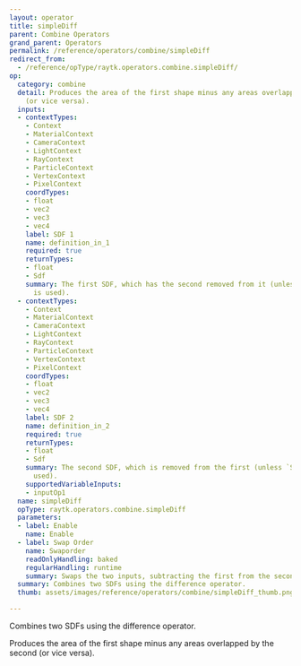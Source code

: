 ```yaml
---
layout: operator
title: simpleDiff
parent: Combine Operators
grand_parent: Operators
permalink: /reference/operators/combine/simpleDiff
redirect_from:
  - /reference/opType/raytk.operators.combine.simpleDiff/
op:
  category: combine
  detail: Produces the area of the first shape minus any areas overlapped by the second
    (or vice versa).
  inputs:
  - contextTypes:
    - Context
    - MaterialContext
    - CameraContext
    - LightContext
    - RayContext
    - ParticleContext
    - VertexContext
    - PixelContext
    coordTypes:
    - float
    - vec2
    - vec3
    - vec4
    label: SDF 1
    name: definition_in_1
    required: true
    returnTypes:
    - float
    - Sdf
    summary: The first SDF, which has the second removed from it (unless `Swaporder`
      is used).
  - contextTypes:
    - Context
    - MaterialContext
    - CameraContext
    - LightContext
    - RayContext
    - ParticleContext
    - VertexContext
    - PixelContext
    coordTypes:
    - float
    - vec2
    - vec3
    - vec4
    label: SDF 2
    name: definition_in_2
    required: true
    returnTypes:
    - float
    - Sdf
    summary: The second SDF, which is removed from the first (unless `Swaporder` is
      used).
    supportedVariableInputs:
    - inputOp1
  name: simpleDiff
  opType: raytk.operators.combine.simpleDiff
  parameters:
  - label: Enable
    name: Enable
  - label: Swap Order
    name: Swaporder
    readOnlyHandling: baked
    regularHandling: runtime
    summary: Swaps the two inputs, subtracting the first from the second.
  summary: Combines two SDFs using the difference operator.
  thumb: assets/images/reference/operators/combine/simpleDiff_thumb.png

---
```



Combines two SDFs using the difference operator.

Produces the area of the first shape minus any areas overlapped by the second (or vice versa).